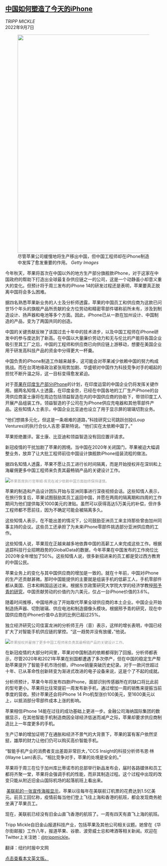 <!--1669671423000-->
[中国如何塑造了今天的iPhone](https://cn.nytimes.com/technology/20220907/china-apple-iphone/)
------

<address>TRIPP MICKLE</address><time pudate="2022-11-29 05:11:44" datetime="2022-11-29 05:11:44">2022年9月7日</time><figure><img src="https://images.weserv.nl/?url=static01.nyt.com/images/2022/09/01/business/00iphone-china-1/merlin_207233061_3adfe012-417a-4e4d-920e-bef94a5c710c-master1050.jpg" width="1050" height="700"><figcaption>尽管苹果公司缓慢地将生产移出中国，但中国工程师却在iPhone制造中发挥了愈发重要的作用。 <cite>Getty Images</cite></figcaption></figure><section><p>今年秋天，苹果将首次在中国以外的地方生产部分旗舰款iPhone，对于这家在中国政府的帮助下打造出全球最复杂供应链之一的公司，这是一个动静虽小却意义重大的变化。但预计将于周三发布的iPhone 14的研发过程还是表明，苹果要真正脱离中国将会多么困难。</p><p>据四名熟悉苹果新业务的人士及分析师透露，苹果的中国员工和供应商为这款已问世15个年头的旗舰产品所贡献的全方位劳动和精密零部件堪称前所未有，涉及到制造设计、扬声器和电池等多个方面。因此，iPhone已从一款在加州设计、中国制造的产品，变为了两国共同的创造。</p><p>中国的关键贡献反映了该国过去十年中的技术进步，以及中国工程师在iPhone研发中的参与度达到了新高。在中国以大量廉价劳动力和无与伦比的产能将各国企业吸引至其工厂之后，中国的工程师和供应商已向供应链上游移动，想要在美国企业用于研发高科技产品的资金中分得更大一杯羹。</p><p>中国负责的iPhone制造工作越来越多，这可能会对苹果减少依赖中国的努力构成挑战。而在台湾地缘政治紧张局势加剧、华盛顿对中国作为科技竞争对手的崛起的担忧不断升温之际，这一目标变得愈发紧迫。</p><p>对于<a href="https://cn.nytimes.com/business/20220902/tech-companies-china/">苹果在印度生产部分iPhone</a>的计划，在印度运营的中国企业仍将发挥关键作用。据两名知情人士透露，在印度金奈，已经在中国各地的工厂生产iPhone的台湾供应商富士康将在周边包括领益智造在内的中国供应商的协助下，带领印度工人开展产品组装工作。领益智造的子公司在为iPhone供应充电器和其他零部件产品。这些知情人士表示，中国企业比亚迪也设立了用于显示屏的玻璃切割业务。</p><p>“他们想搞多元化，但这是一条艰难的道路，”科技研究公司跳跃创投(Loup Ventures)的执行合伙人吉恩·蒙斯特说。“他们实在太依赖中国了。”</p><p>苹果拒绝置评。富士康、比亚迪和领益智造没有回应置评请求。</p><p>新冠疫情的干扰加剧了苹果的困境。当中国在2020年关闭国门，苹果被迫大幅调整业务，放弃了让大批工程师前往中国设计旗舰款iPhone组装流程的做法。</p><p>据四名知情人透露，苹果不愿让员工进行长时间隔离，而是开始授权并在深圳和上海雇佣更多中国工程师来负责其最畅销产品的关键设计工作。</p><p><img src="https://images.weserv.nl/?url=static01.nyt.com/images/2022/09/01/business/00iphone-china-2/merlin_160569597_b4d2d633-3881-4c8f-9ae7-c726263c6ac5-master1050.jpg"><small style="color: #999;">苹果首席执行官蒂姆·库克在减少依赖中国方面始终保持谨慎。</small></p><p>苹果的制造和产品设计团队开始与亚洲同事进行深夜视频会话。这些知情人表示，在旅行恢复后，苹果试图鼓励其员工返回中国，并愿在两周的隔离期和四周的工作期间为他们提供每天1000美元的津贴。虽然可以获得高达5万美元的补偿，但许多工程师都不愿前往，因为不确定可能会被隔离多久。</p><p>这些知情人表示，在不能出差的情况下，公司鼓励亚洲员工来主持那些曾由加州同事主持的会议。这些员工还承担了为未来iPhone零部件挑选部分亚洲供应商的工作。</p><p>这些知情人说，苹果现在正越来越多地依靠中国的高薪工人来完成这些工作。根据追踪科技行业招聘趋势的GlobalData的数据，今年苹果在中国发布的工作岗位比2020年全年增加了50%。这些知情人说，很多新招进来的员工都是受过西方教育的中国公民。</p><p>苹果业务上的变化与其中国供应商的增加是一致的。就在十年前，中国对iPhone的生产还贡献甚微。那时中国能提供的主要就是组装手机的低薪工人，手机零部件都从美国、日本和韩国运送过来。根据东京政策研究大学院大学的经济学教授<a rel="noopener noreferrer" target="_blank" href="https://econpapers.repec.org/paper/ngidpaper/19-21.htm">邢予青的研究</a>，中国贡献劳动的价值约为六美元，仅占一台iPhone价值的3.6%。</p><p>随着时间推移，中国培养出了开始取代苹果全球供应商的本土企业。中国企业开始制造扬声器、切割玻璃、供应电池和制造摄像头模块。根据邢予青的研究，现在中国供应商在iPhone价值中占到的比例已超过25%。</p><p>独立经济研究公司佳富龙洲的分析师王丹（音）表示，这样的增长表明，中国已经扩大了对智能手机供应链的掌控。“这一趋势并没有放缓，”他说。</p><p><img src="https://images.weserv.nl/?url=static01.nyt.com/images/2022/09/01/business/00iphone-china-3/merlin_200938863_87aec6bc-55ac-4d7c-a31b-8894eb21f814-master1050.jpg"><small style="color: #999;">苹果授权并雇佣了更多中国工程师来负责其最畅销产品的关键设计工作。</small></p><p>在新冠疫情的大部分时间里，苹果对中国制造的依赖都得到了回报。分析师都表示，尽管2020年和2021年苹果在别国都遭遇了多次停产，但在中国的稳定生产帮助苹果提升了智能手机市场份额，iPhone销量突破历史纪录。对于一款问世超过十年、已从革命性创新转变为渐进式改进的电子设备来说，这是个了不起的成就。</p><p>分析师预计，苹果今年将发布四款iPhone，面部识别传感器所在的缺口将比此前的型号更小。苹果将比往常提前一周发布新手机，通过增加一周的销售来提振当前季度的营收。预计苹果还会将iPhone 14 Pro机型涨价100美元，至1600美元以上，以抵消部分零部件成本上涨的影响。</p><p>苹果相信iPhone 14能在过往的成功基础上更进一步。金融公司海纳国际集团的数据显示，在其他智能手机制造商因全球经济低迷而减产之际，苹果却要求供应商制造比上一年度更多的手机。</p><p>生产订单的增加证明了在通胀和经济不景气的大背景下，苹果的富有客户依然坚挺，雄厚的财力让他们仍可以购买高价智能手机。</p><p>“智能手机产业的消费者支出差距非常巨大，”CCS Insight的科技分析师韦恩·林(Wayne Lam)表示。“相比竞争对手，苹果的处境是安全的。”</p><p>苹果将于周三在位于加州库比蒂诺市的总部举行新品发布会，届时各路媒体和员工都将齐聚一堂，苹果将会强调手机的性能，而非其制造过程。这个过程中出现的改变只能从附近旧金山国际机场的起落航班上看出来。</p><p> <a rel="noopener noreferrer" target="_blank" href="https://www.fastcompany.com/90291749/apple-buys-150-million-worth-of-plane-tickets-a-year-from-united" title="Link: https://www.fastcompany.com/90291749/apple-buys-150-million-worth-of-plane-tickets-a-year-from-united">美联航的一张宣传海报显示</a>，苹果以往每年在美联航订机票的花费达到1.5亿美元。前员工回忆称，疫情前每当他们登上飞往上海和香港的航班，都会发现商务舱坐满了苹果员工。</p><p>现在，美联航已经没有旧金山直飞香港的航班了。一周有四天有直飞上海的航班。</p></section><footer><p>Tripp Mickle自旧金山报道科技产业，包括苹果及其他公司相关议题。她曾在《华尔街邮报》工作八年，报道苹果、谷歌、波旁威士忌和啤酒等相关新闻。欢迎在Twitter上关注她：<a rel="nofollow" target="_blank" href="https://twitter.com/trippmickle">@trippmickle</a>。</p><p>翻译：纽约时报中文网<a rel="nofollow" target="_blank" href="https://www.nytimes.com/2022/09/06/technology/china-apple-iphone.html"></a></p><p><a rel="nofollow" target="_blank" href="https://www.nytimes.com/2022/09/06/technology/china-apple-iphone.html">点击查看本文英文版。</a></p></footer>
